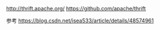 http://thrift.apache.org/
https://github.com/apache/thrift



参考
https://blog.csdn.net/isea533/article/details/48574961
